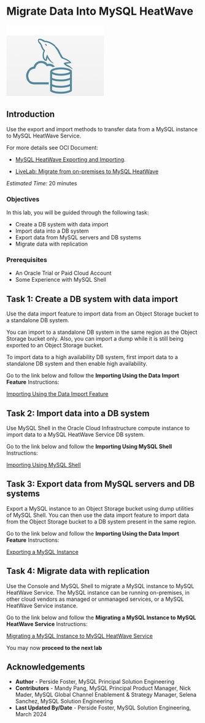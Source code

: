 # Migrate Data Into MySQL HeatWave

![mysql heatwave](./images/mysql-heatwave-logo.jpg "mysql heatwave")

## Introduction

Use the export and import methods to transfer data from a MySQL instance to MySQL HeatWave Service.

For more details see OCI Document:
- [MySQL HeatWave Exporting and Importing](https://docs.public.oneportal.content.oci.oraclecloud.com/en-us/iaas/mysql-database/doc/exporting-and-importing.html).

- [LiveLab: Migrate from on-premises to MySQL HeatWave]("https://apexapps.oracle.com/pls/apex/r/dbpm/livelabs/run-workshop?p210_wid=3609&p210_wec=&session=108406479306664")

_Estimated Time:_ 20 minutes

### Objectives

In this lab, you will be guided through the following task:

- Create a DB system with data import
- Import data into a DB system
- Export data from MySQL servers and DB systems
- Migrate data with replication

### Prerequisites

- An Oracle Trial or Paid Cloud Account
- Some Experience with MySQL Shell


## Task 1: Create a DB system with data import

Use the data import feature to import data from an Object Storage bucket to a standalone DB system.

You can import to a standalone DB system in the same region as the Object Storage bucket only. Also, you can import a dump while it is still being exported to an Object Storage bucket.

To import data to a high availability DB system, first import data to a standalone DB system and then enable high availability.

Go to the link below and follow the **Importing Using the Data Import Feature** Instructions:

[Importing Using the Data Import Feature](https://docs.public.oneportal.content.oci.oraclecloud.com/en-us/iaas/mysql-database/doc/importing-using-data-import-feature.html)

## Task 2: Import data into a DB system

Use MySQL Shell in the Oracle Cloud Infrastructure compute instance to import data to a MySQL HeatWave Service DB system.

Go to the link below and follow the **Importing Using MySQL Shell** Instructions:

[Importing Using MySQL Shell](https://docs.public.oneportal.content.oci.oraclecloud.com/en-us/iaas/mysql-database/doc/importing-using-mysql-shell.html)

## Task 3: Export data from MySQL servers and DB systems

Export a MySQL instance to an Object Storage bucket using dump utilities of MySQL Shell. You can then use the data import feature to import data from the Object Storage bucket to a DB system present in the same region.

Go to the link below and follow the **Importing Using the Data Import Feature** Instructions:

[Exporting a MySQL Instance](https://docs.public.oneportal.content.oci.oraclecloud.com/en-us/iaas/mysql-database/doc/exporting-mysql-instance.html)

## Task 4: Migrate data with replication

Use the Console and MySQL Shell to migrate a MySQL instance to MySQL HeatWave Service. The MySQL instance can be running on-premises, in other cloud vendors as managed or unmanaged services, or a MySQL HeatWave Service instance.

Go to the link below and follow the **Migrating a MySQL Instance to MySQL HeatWave Service** Instructions:

[Migrating a MySQL Instance to MySQL HeatWave Service](https://docs.public.oneportal.content.oci.oraclecloud.com/en-us/iaas/mysql-database/doc/migrating-mysql-instance-mysql-heatwave-service.html)



You may now **proceed to the next lab**

## Acknowledgements

- **Author** - Perside Foster, MySQL Principal Solution Engineering
- **Contributors** - Mandy Pang, MySQL Principal Product Manager,  Nick Mader, MySQL Global Channel Enablement & Strategy Manager, Selena Sanchez, MySQL Solution Engineering
- **Last Updated By/Date** - Perside Foster, MySQL Solution Engineering, March 2024